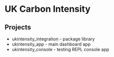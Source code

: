 # UK Carbon Intensity

## Projects
- ukintensity_integration - package library
- ukintensity_app - main dashboard app
- ukintensity_console - testing REPL console app
